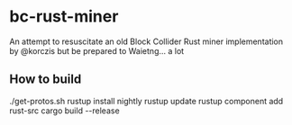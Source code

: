 # bc-rust-miner

An attempt to resuscitate an old Block Collider Rust miner implementation by @korczis but be prepared to Waietng... a lot

## How to build

./get-protos.sh
rustup install nightly
rustup update
rustup component add rust-src
cargo build --release
